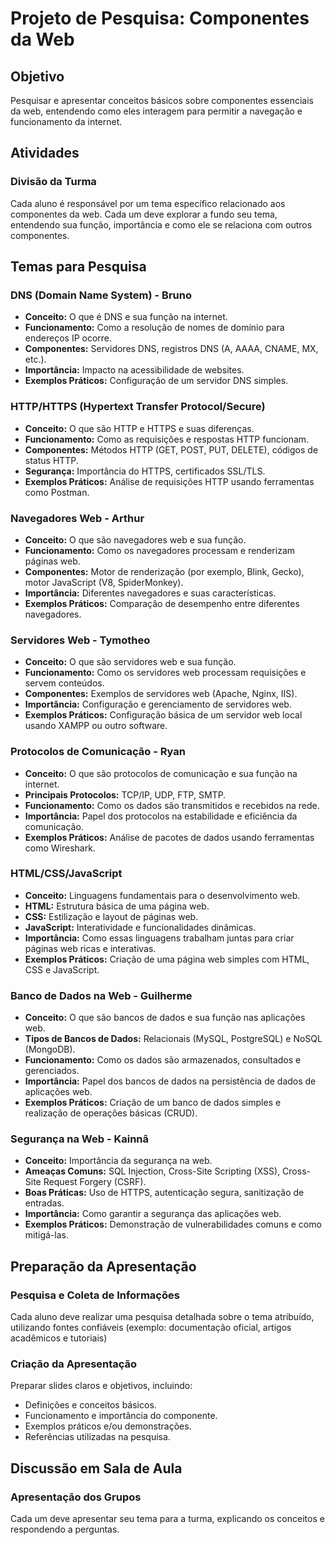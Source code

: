 # Projeto de Pesquisa: Componentes da Web

## Objetivo
Pesquisar e apresentar conceitos básicos sobre componentes essenciais da web, entendendo como eles interagem para permitir a navegação e funcionamento da internet.

## Atividades

### Divisão da Turma
Cada aluno é responsável por um tema específico relacionado aos componentes da web. 
Cada um deve explorar a fundo seu tema, entendendo sua função, importância e como ele se relaciona com outros componentes.

## Temas para Pesquisa

### DNS (Domain Name System) - Bruno
- **Conceito:** O que é DNS e sua função na internet.
- **Funcionamento:** Como a resolução de nomes de domínio para endereços IP ocorre.
- **Componentes:** Servidores DNS, registros DNS (A, AAAA, CNAME, MX, etc.).
- **Importância:** Impacto na acessibilidade de websites.
- **Exemplos Práticos:** Configuração de um servidor DNS simples.

### HTTP/HTTPS (Hypertext Transfer Protocol/Secure)
- **Conceito:** O que são HTTP e HTTPS e suas diferenças.
- **Funcionamento:** Como as requisições e respostas HTTP funcionam.
- **Componentes:** Métodos HTTP (GET, POST, PUT, DELETE), códigos de status HTTP.
- **Segurança:** Importância do HTTPS, certificados SSL/TLS.
- **Exemplos Práticos:** Análise de requisições HTTP usando ferramentas como Postman.

### Navegadores Web - Arthur
- **Conceito:** O que são navegadores web e sua função.
- **Funcionamento:** Como os navegadores processam e renderizam páginas web.
- **Componentes:** Motor de renderização (por exemplo, Blink, Gecko), motor JavaScript (V8, SpiderMonkey).
- **Importância:** Diferentes navegadores e suas características.
- **Exemplos Práticos:** Comparação de desempenho entre diferentes navegadores.

### Servidores Web - Tymotheo
- **Conceito:** O que são servidores web e sua função.
- **Funcionamento:** Como os servidores web processam requisições e servem conteúdos.
- **Componentes:** Exemplos de servidores web (Apache, Nginx, IIS).
- **Importância:** Configuração e gerenciamento de servidores web.
- **Exemplos Práticos:** Configuração básica de um servidor web local usando XAMPP ou outro software.

### Protocolos de Comunicação - Ryan
- **Conceito:** O que são protocolos de comunicação e sua função na internet.
- **Principais Protocolos:** TCP/IP, UDP, FTP, SMTP.
- **Funcionamento:** Como os dados são transmitidos e recebidos na rede.
- **Importância:** Papel dos protocolos na estabilidade e eficiência da comunicação.
- **Exemplos Práticos:** Análise de pacotes de dados usando ferramentas como Wireshark.

### HTML/CSS/JavaScript
- **Conceito:** Linguagens fundamentais para o desenvolvimento web.
- **HTML:** Estrutura básica de uma página web.
- **CSS:** Estilização e layout de páginas web.
- **JavaScript:** Interatividade e funcionalidades dinâmicas.
- **Importância:** Como essas linguagens trabalham juntas para criar páginas web ricas e interativas.
- **Exemplos Práticos:** Criação de uma página web simples com HTML, CSS e JavaScript.

### Banco de Dados na Web - Guilherme
- **Conceito:** O que são bancos de dados e sua função nas aplicações web.
- **Tipos de Bancos de Dados:** Relacionais (MySQL, PostgreSQL) e NoSQL (MongoDB).
- **Funcionamento:** Como os dados são armazenados, consultados e gerenciados.
- **Importância:** Papel dos bancos de dados na persistência de dados de aplicações web.
- **Exemplos Práticos:** Criação de um banco de dados simples e realização de operações básicas (CRUD).

### Segurança na Web - Kainnâ
- **Conceito:** Importância da segurança na web.
- **Ameaças Comuns:** SQL Injection, Cross-Site Scripting (XSS), Cross-Site Request Forgery (CSRF).
- **Boas Práticas:** Uso de HTTPS, autenticação segura, sanitização de entradas.
- **Importância:** Como garantir a segurança das aplicações web.
- **Exemplos Práticos:** Demonstração de vulnerabilidades comuns e como mitigá-las.

## Preparação da Apresentação

### Pesquisa e Coleta de Informações
Cada aluno deve realizar uma pesquisa detalhada sobre o tema atribuído, utilizando fontes confiáveis (exemplo: documentação oficial, artigos acadêmicos e tutoriais)

### Criação da Apresentação
Preparar slides claros e objetivos, incluindo:
- Definições e conceitos básicos.
- Funcionamento e importância do componente.
- Exemplos práticos e/ou demonstrações.
- Referências utilizadas na pesquisa.

## Discussão em Sala de Aula

### Apresentação dos Grupos
Cada um deve apresentar seu tema para a turma, explicando os conceitos e respondendo a perguntas.


